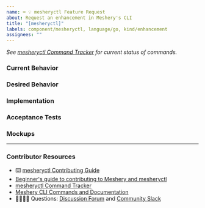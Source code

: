 ```yaml
---
name: ⌨️ 💡 mesheryctl Feature Request
about: Request an enhancement in Meshery's CLI
title: "[mesheryctl]"
labels: component/mesheryctl, language/go, kind/enhancement
assignees: ""
---
```


<!-- Please update the mesheryctl Command Tracker spreadsheet -->

_See [mesheryctl Command Tracker](https://bit.ly/3dqXy1q) for current status of commands._

### Current Behavior

<!-- A brief description of what the problem is. (e.g. I need to be able to...) -->

### Desired Behavior

<!-- A brief description of the enhancement. -->

### Implementation

<!-- Specifics on the approach to fulfilling the feature request. -->

### Acceptance Tests

<!-- Stipulations of functional behavior or non-functional items that must be in-place in order for the issue to be closed. -->

### Mockups

<!-- Any visual diagrams of the desired user interface. -->

---

### Contributor Resources

- ⌨️ [mesheryctl Contributing Guide](https://github.com/meshery/meshery/blob/master/mesheryctl/README.md)
- [Beginner's guide to contributing to Meshery and mesheryctl](https://youtu.be/hh_kFLZx3G4)
- [mesheryctl Command Tracker](https://docs.google.com/spreadsheets/d/1q63sIGAuCnIeDs8PeM-0BAkNj8BBgPUXhLbe1Y-318o/edit#gid=0)
- [Meshery CLI Commands and Documentation](https://docs.google.com/document/d/1xRlFpElRmybJ3WacgPKXgCSiQ2poJl3iCCV1dAalf0k/edit#heading=h.5fucij4hc5wt)
- 🙋🏾🙋🏼 Questions: [Discussion Forum](https://meshery.io/community#community-forums) and [Community Slack](https://slack.meshery.io)
